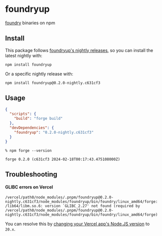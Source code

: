 # foundryup

[foundry](https://github.com/foundry-rs/foundry) binaries on npm

## Install

This package follows [foundryup's nightly releases](https://github.com/foundry-rs/foundry/releases), so you can install the latest nightly with:

```
npm install foundryup
```

Or a specific nightly release with:

```
npm install foundryup@0.2.0-nightly.c631cf3
```

## Usage

```json
{
  "scripts": {
    "build": "forge build"
  },
  "devDependencies": {
    "foundryup": "0.2.0-nightly.c631cf3"
  }
}
```

```
% npm forge --version

forge 0.2.0 (c631cf3 2024-02-18T00:17:43.475108000Z)
```

## Troubleshooting

#### GLIBC errors on Vercel

```
/vercel/path0/node_modules/.pnpm/foundryup@0.2.0-nightly.c631cf3/node_modules/foundryup/bin/foundry/linux_amd64/forge: /lib64/libm.so.6: version `GLIBC_2.27' not found (required by /vercel/path0/node_modules/.pnpm/foundryup@0.2.0-nightly.c631cf3/node_modules/foundryup/bin/foundry/linux_amd64/forge)
```

You can resolve this by [changing your Vercel app's Node.JS version](https://vercel.com/docs/functions/runtimes/node-js#node.js-version) to `20.x`.
